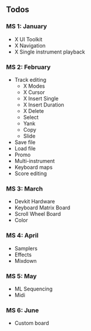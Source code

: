 ## Todos

### MS 1: January

- X UI Toolkit
- X Navigation
- X Single instrument playback

### MS 2: February

- Track editing
  - X Modes
  - X Cursor
  - X Insert Single
  - X Insert Duration
  - X Delete
  - Select
  - Yank
  - Copy
  - Slide
- Save file
- Load file
- Promo
- Multi-instrument
- Keyboard maps
- Score editing

### MS 3: March

- Devkit Hardware
- Keyboard Matrix Board
- Scroll Wheel Board
- Color

### MS 4: April

- Samplers
- Effects
- Mixdown

### MS 5: May

- ML Sequencing
- Midi

### MS 6: June

- Custom board
